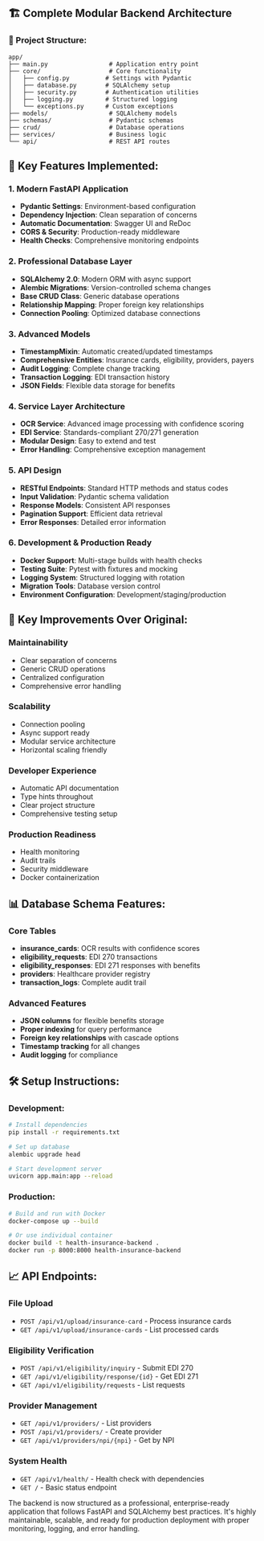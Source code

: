 ## 🏗️ **Complete Modular Backend Architecture**

### **📁 Project Structure:**
```
app/
├── main.py                 # Application entry point
├── core/                   # Core functionality
│   ├── config.py          # Settings with Pydantic
│   ├── database.py        # SQLAlchemy setup
│   ├── security.py        # Authentication utilities
│   ├── logging.py         # Structured logging
│   └── exceptions.py      # Custom exceptions
├── models/                 # SQLAlchemy models
├── schemas/                # Pydantic schemas
├── crud/                   # Database operations
├── services/               # Business logic
└── api/                    # REST API routes
```

## 🔧 **Key Features Implemented:**

### **1. Modern FastAPI Application**
- **Pydantic Settings**: Environment-based configuration
- **Dependency Injection**: Clean separation of concerns
- **Automatic Documentation**: Swagger UI and ReDoc
- **CORS & Security**: Production-ready middleware
- **Health Checks**: Comprehensive monitoring endpoints

### **2. Professional Database Layer**
- **SQLAlchemy 2.0**: Modern ORM with async support
- **Alembic Migrations**: Version-controlled schema changes
- **Base CRUD Class**: Generic database operations
- **Relationship Mapping**: Proper foreign key relationships
- **Connection Pooling**: Optimized database connections

### **3. Advanced Models**
- **TimestampMixin**: Automatic created/updated timestamps
- **Comprehensive Entities**: Insurance cards, eligibility, providers, payers
- **Audit Logging**: Complete change tracking
- **Transaction Logging**: EDI transaction history
- **JSON Fields**: Flexible data storage for benefits

### **4. Service Layer Architecture**
- **OCR Service**: Advanced image processing with confidence scoring
- **EDI Service**: Standards-compliant 270/271 generation
- **Modular Design**: Easy to extend and test
- **Error Handling**: Comprehensive exception management

### **5. API Design**
- **RESTful Endpoints**: Standard HTTP methods and status codes
- **Input Validation**: Pydantic schema validation
- **Response Models**: Consistent API responses
- **Pagination Support**: Efficient data retrieval
- **Error Responses**: Detailed error information

### **6. Development & Production Ready**
- **Docker Support**: Multi-stage builds with health checks
- **Testing Suite**: Pytest with fixtures and mocking
- **Logging System**: Structured logging with rotation
- **Migration Tools**: Database version control
- **Environment Configuration**: Development/staging/production

## 🚀 **Key Improvements Over Original:**

### **Maintainability**
- Clear separation of concerns
- Generic CRUD operations
- Centralized configuration
- Comprehensive error handling

### **Scalability**
- Connection pooling
- Async support ready
- Modular service architecture
- Horizontal scaling friendly

### **Developer Experience**
- Automatic API documentation
- Type hints throughout
- Clear project structure
- Comprehensive testing setup

### **Production Readiness**
- Health monitoring
- Audit trails
- Security middleware
- Docker containerization

## 📊 **Database Schema Features:**

### **Core Tables**
- **insurance_cards**: OCR results with confidence scores
- **eligibility_requests**: EDI 270 transactions
- **eligibility_responses**: EDI 271 responses with benefits
- **providers**: Healthcare provider registry
- **transaction_logs**: Complete audit trail

### **Advanced Features**
- **JSON columns** for flexible benefits storage
- **Proper indexing** for query performance
- **Foreign key relationships** with cascade options
- **Timestamp tracking** for all changes
- **Audit logging** for compliance

## 🛠️ **Setup Instructions:**

### **Development:**
```bash
# Install dependencies
pip install -r requirements.txt

# Set up database
alembic upgrade head

# Start development server
uvicorn app.main:app --reload
```

### **Production:**
```bash
# Build and run with Docker
docker-compose up --build

# Or use individual container
docker build -t health-insurance-backend .
docker run -p 8000:8000 health-insurance-backend
```

## 📈 **API Endpoints:**

### **File Upload**
- `POST /api/v1/upload/insurance-card` - Process insurance cards
- `GET /api/v1/upload/insurance-cards` - List processed cards

### **Eligibility Verification**
- `POST /api/v1/eligibility/inquiry` - Submit EDI 270
- `GET /api/v1/eligibility/response/{id}` - Get EDI 271
- `GET /api/v1/eligibility/requests` - List requests

### **Provider Management**
- `GET /api/v1/providers/` - List providers
- `POST /api/v1/providers/` - Create provider
- `GET /api/v1/providers/npi/{npi}` - Get by NPI

### **System Health**
- `GET /api/v1/health/` - Health check with dependencies
- `GET /` - Basic status endpoint

The backend is now structured as a professional, enterprise-ready application that follows FastAPI and SQLAlchemy best practices. It's highly maintainable, scalable, and ready for production deployment with proper monitoring, logging, and error handling.
